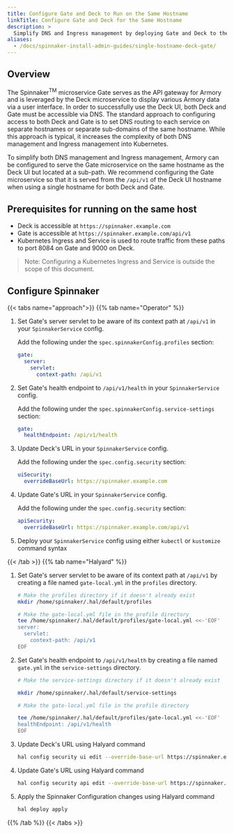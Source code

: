 ```yaml
---
title: Configure Gate and Deck to Run on the Same Hostname
linkTitle: Configure Gate and Deck for the Same Hostname
description: >
  Simplify DNS and Ingress management by deploying Gate and Deck to the same host.  
aliases:
  - /docs/spinnaker-install-admin-guides/single-hostname-deck-gate/
---
```


## Overview

The Spinnaker<sup>TM</sup> microservice Gate serves as the API gateway for
Armory and is leveraged by the Deck microservice to display various Armory data
via a user interface. In order to successfully use the Deck UI, both Deck and
Gate must be accessible via DNS. The standard approach to configuring access to
both Deck and Gate is to set DNS routing to each service on separate hostnames
or separate sub-domains of the same hostname. While this approach is typical,
it increases the complexity of both DNS management and Ingress management into
Kubernetes.

To simplify both DNS management and Ingress management, Armory can be configured
to serve the Gate microservice on the same hostname as the Deck UI but located
at a sub-path. We recommend configuring the Gate microservice so that it is served from the `/api/v1` of the Deck UI hostname when using a single hostname for both Deck and Gate.

## Prerequisites for running on the same host

* Deck is accessible at `https://spinnaker.example.com`
* Gate is accessible at `https://spinnaker.example.com/api/v1`
* Kubernetes Ingress and Service is used to route traffic from these paths to port 8084 on Gate and 9000 on Deck.

>Note: Configuring a Kubernetes Ingress and Service is outside the scope of this document.

## Configure Spinnaker

{{< tabs name="approach">}}
{{% tab name="Operator" %}}

1. Set Gate's server servlet to be aware of its context path at `/api/v1` in your `SpinnakerService` config.

   Add the following under the `spec.spinnakerConfig.profiles` section:

   ```yaml
   gate:
     server:
       servlet:
         context-path: /api/v1
   ```

1. Set Gate's health endpoint to `/api/v1/health` in your `SpinnakerService` config.

   Add the following under the `spec.spinnakerConfig.service-settings` section:

   ```yaml
   gate:
     healthEndpoint: /api/v1/health
   ```

1. Update Deck's URL in your `SpinnakerService` config.

   Add the following under the `spec.config.security` section:

   ```yaml
   uiSecurity:
     overrideBaseUrl: https://spinnaker.example.com
   ```

1. Update Gate's URL in your `SpinnakerService` config.

   Add the following under the `spec.config.security` section:

   ```yaml
   apiSecurity:
     overrideBaseUrl: https://spinnaker.example.com/api/v1
   ```

1. Deploy your `SpinnakerService` config using either `kubectl` or `kustomize` command syntax

{{< /tab >}}
{{% tab name="Halyard" %}}

1. Set Gate's server servlet to be aware of its context path at `/api/v1` by creating a file named `gate-local.yml`
in the `profiles` directory.

   ```bash
   # Make the profiles directory if it doesn't already exist
   mkdir /home/spinnaker/.hal/default/profiles
   ```

   ```bash
   # Make the gate-local.yml file in the profile directory
   tee /home/spinnaker/.hal/default/profiles/gate-local.yml <<-'EOF'
   server:
     servlet:
       context-path: /api/v1
   EOF
   ```

1. Set Gate's health endpoint to `/api/v1/health` by creating a file named `gate.yml` in the `service-settings` directory.

   ```bash
   # Make the service-settings directory if it doesn't already exist

   mkdir /home/spinnaker/.hal/default/service-settings
   ```

   ```bash
   # Make the gate-local.yml file in the profile directory

   tee /home/spinnaker/.hal/default/profiles/gate-local.yml <<-'EOF'
   healthEndpoint: /api/v1/health
   EOF
   ```

1. Update Deck's URL using Halyard command

   ```bash
   hal config security ui edit --override-base-url https://spinnaker.example.com
   ```

1. Update Gate's URL using Halyard command

   ```bash
   hal config security api edit --override-base-url https://spinnaker.example.com/api/v1
   ```

1. Apply the Spinnaker Configuration changes using Halyard command

   ```bash
   hal deploy apply
   ```

{{% /tab %}}
{{< /tabs >}}
